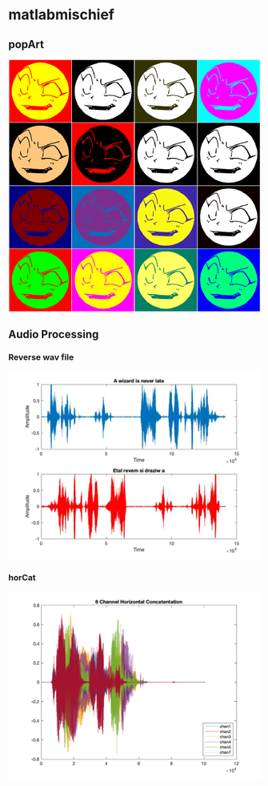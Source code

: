 # matlabmischief

## popArt
![ ](popArt/sampleOutputs/montage.png)

## Audio Processing
### Reverse wav file
![ ](audioProcessing/reverse/reverse.jpg)
### horCat
![ ](audioProcessing/recording/horCat.png)